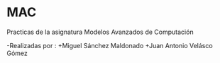 # MAC
Practicas de la asignatura Modelos Avanzados de Computación

-Realizadas por :
       +Miguel Sánchez Maldonado
     +Juan Antonio Velásco Gómez
